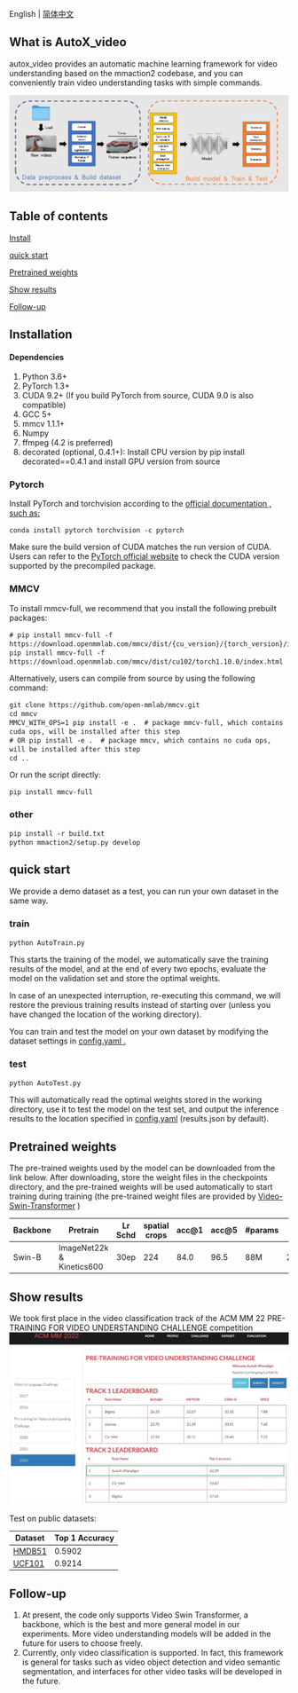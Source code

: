 English | [简体中文](./README.md)

## What is AutoX_video

autox_video provides an automatic machine learning framework for video understanding based on the mmaction2 codebase, and you can conveniently train video understanding tasks with simple commands.

[![framework](https://github.com/4paradigm/AutoX/raw/master/autox/autox_video/resources/framework.png)](https://github-com.translate.goog/4paradigm/AutoX/blob/master/autox/autox_video/resources/framework.png?_x_tr_sl=zh-CN&_x_tr_tl=en&_x_tr_hl=zh-CN&_x_tr_pto=wapp)

## Table of contents

[Install](https://github-com.translate.goog/4paradigm/AutoX/tree/master/autox/autox_video?_x_tr_sl=zh-CN&_x_tr_tl=en&_x_tr_hl=zh-CN&_x_tr_pto=wapp#安装)

[quick start](https://github-com.translate.goog/4paradigm/AutoX/tree/master/autox/autox_video?_x_tr_sl=zh-CN&_x_tr_tl=en&_x_tr_hl=zh-CN&_x_tr_pto=wapp#快速开始)

[Pretrained weights](https://github-com.translate.goog/4paradigm/AutoX/tree/master/autox/autox_video?_x_tr_sl=zh-CN&_x_tr_tl=en&_x_tr_hl=zh-CN&_x_tr_pto=wapp#预训练权重)

[Show results](https://github-com.translate.goog/4paradigm/AutoX/tree/master/autox/autox_video?_x_tr_sl=zh-CN&_x_tr_tl=en&_x_tr_hl=zh-CN&_x_tr_pto=wapp#效果展示)

[Follow-up](https://github-com.translate.goog/4paradigm/AutoX/tree/master/autox/autox_video?_x_tr_sl=zh-CN&_x_tr_tl=en&_x_tr_hl=zh-CN&_x_tr_pto=wapp#后续工作)

## 

## Installation

#### Dependencies

1. Python 3.6+
2. PyTorch 1.3+
3. CUDA 9.2+ (If you build PyTorch from source, CUDA 9.0 is also compatible)
4. GCC 5+
5. mmcv 1.1.1+
6. Numpy
7. ffmpeg (4.2 is preferred)
8. decorated (optional, 0.4.1+): Install CPU version by pip install decorated==0.4.1 and install GPU version from source

### Pytorch

Install PyTorch and torchvision according to the [official documentation , such as:](https://translate.google.com/website?sl=zh-CN&tl=en&hl=zh-CN&client=webapp&u=https://pytorch.org)

```
conda install pytorch torchvision -c pytorch
```

Make sure the build version of CUDA matches the run version of CUDA. Users can refer to the [PyTorch official website](https://translate.google.com/website?sl=zh-CN&tl=en&hl=zh-CN&client=webapp&u=https://pytorch.org) to check the CUDA version supported by the precompiled package.

### MMCV

To install mmcv-full, we recommend that you install the following prebuilt packages:

```
# pip install mmcv-full -f https://download.openmmlab.com/mmcv/dist/{cu_version}/{torch_version}/index.html
pip install mmcv-full -f https://download.openmmlab.com/mmcv/dist/cu102/torch1.10.0/index.html
```

Alternatively, users can compile from source by using the following command:

```
git clone https://github.com/open-mmlab/mmcv.git
cd mmcv
MMCV_WITH_OPS=1 pip install -e .  # package mmcv-full, which contains cuda ops, will be installed after this step
# OR pip install -e .  # package mmcv, which contains no cuda ops, will be installed after this step
cd ..
```

Or run the script directly:

```
pip install mmcv-full
```

### other

```
pip install -r build.txt
python mmaction2/setup.py develop
```

## quick start

We provide a demo dataset as a test, you can run your own dataset in the same way.

### train

```
python AutoTrain.py
```

This starts the training of the model, we automatically save the training results of the model, and at the end of every two epochs, evaluate the model on the validation set and store the optimal weights.

In case of an unexpected interruption, re-executing this command, we will restore the previous training results instead of starting over (unless you have changed the location of the working directory).

You can train and test the model on your own dataset by modifying the dataset settings in [config.yaml .](https://github-com.translate.goog/4paradigm/AutoX/blob/master/autox/autox_video/config.yaml?_x_tr_sl=zh-CN&_x_tr_tl=en&_x_tr_hl=zh-CN&_x_tr_pto=wapp)

### test

```
python AutoTest.py
```

This will automatically read the optimal weights stored in the working directory, use it to test the model on the test set, and output the inference results to the location specified in [config.yaml](https://github-com.translate.goog/4paradigm/AutoX/blob/master/autox/autox_video/config.yaml?_x_tr_sl=zh-CN&_x_tr_tl=en&_x_tr_hl=zh-CN&_x_tr_pto=wapp) (results.json by default).

## Pretrained weights

The pre-trained weights used by the model can be downloaded from the link below. After downloading, store the weight files in the checkpoints directory, and the pre-trained weights will be used automatically to start training during training
(the pre-trained weight files are provided by [Video-Swin-Transformer](https://github-com.translate.goog/SwinTransformer/Video-Swin-Transformer?_x_tr_sl=zh-CN&_x_tr_tl=en&_x_tr_hl=zh-CN&_x_tr_pto=wapp) )

| Backbone | Pretrain                  | Lr Schd | spatial crops | acc@1 | acc@5 | #params | FLOPs  | model                                                        |
| -------- | ------------------------- | ------- | ------------- | ----- | ----- | ------- | ------ | ------------------------------------------------------------ |
| Swin-B   | ImageNet22k & Kinetics600 | 30ep    | 224           | 84.0  | 96.5  | 88M     | 281.6G | [github](https://github-com.translate.goog/SwinTransformer/storage/releases/download/v1.0.4/swin_base_patch244_window877_kinetics600_22k.pth?_x_tr_sl=zh-CN&_x_tr_tl=en&_x_tr_hl=zh-CN&_x_tr_pto=wapp) / [baidu](https://translate.google.com/website?sl=zh-CN&tl=en&hl=zh-CN&client=webapp&u=https://pan.baidu.com/s/1ZMeW6ylELTje-o3MiaZ-MQ) |

## Show results

We took first place in the video classification track of the ACM MM 22 PRE-TRAINING FOR VIDEO UNDERSTANDING CHALLENGE competition[![leaderboard](https://github.com/4paradigm/AutoX/raw/master/autox/autox_video/resources/leaderboard.jpeg)](https://github-com.translate.goog/4paradigm/AutoX/blob/master/autox/autox_video/resources/leaderboard.jpeg?_x_tr_sl=zh-CN&_x_tr_tl=en&_x_tr_hl=zh-CN&_x_tr_pto=wapp)

Test on public datasets:

| Dataset                                                      | Top 1 Accuracy |
| ------------------------------------------------------------ | -------------- |
| [HMDB51](https://translate.google.com/website?sl=zh-CN&tl=en&hl=zh-CN&client=webapp&u=https://serre-lab.clps.brown.edu/resource/hmdb-a-large-human-motion-database/) | 0.5902         |
| [UCF101](https://translate.google.com/website?sl=zh-CN&tl=en&hl=zh-CN&client=webapp&u=https://www.crcv.ucf.edu/research/data-sets/ucf101/) | 0.9214         |

## Follow-up

1. At present, the code only supports Video Swin Transformer, a backbone, which is the best and more general model in our experiments. More video understanding models will be added in the future for users to choose freely.
2. Currently, only video classification is supported. In fact, this framework is general for tasks such as video object detection and video semantic segmentation, and interfaces for other video tasks will be developed in the future.